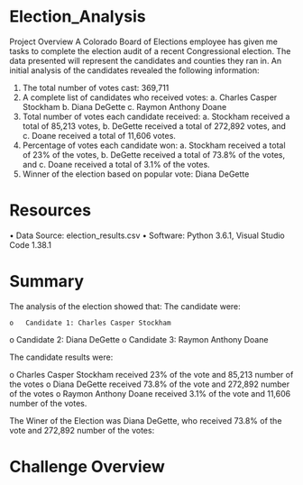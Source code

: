 # Election_Analysis

Project Overview
A Colorado Board of Elections employee has given me tasks to complete the election audit of a recent Congressional election. The data presented will represent the candidates and counties they ran in. An initial analysis of the candidates revealed the following information:
  1.	The total number of votes cast: 369,711
  2.	A complete list of candidates who received votes:
    a.	Charles Casper Stockham
    b.	Diana DeGette
    c.	Raymon Anthony Doane
  3.	Total number of votes each candidate received:
    a.	Stockham received a total of 85,213 votes,
    b.	DeGette received a total of 272,892 votes, and
    c.	Doane received a total of 11,606 votes.
4.	Percentage of votes each candidate won:
    a.	Stockham received a total of 23% of the votes,
    b.	DeGette received a total of 73.8% of the votes, and
    c.	Doane received a total of 3.1% of the votes.
  5.	Winner of the election based on popular vote: Diana DeGette

# Resources
•	Data Source: election_results.csv
•	Software: Python 3.6.1, Visual Studio Code 1.38.1

# Summary
The analysis of the election showed that:
The candidate were:

    o	Candidate 1: Charles Casper Stockham
   o	Candidate 2: Diana DeGette
   o	Candidate 3: Raymon Anthony Doane
   
The candidate results were:

   o	Charles Casper Stockham received 23% of the vote and 85,213 number of the votes
   o	Diana DeGette received 73.8% of the vote and 272,892 number of the votes
   o	Raymon Anthony Doane received 3.1% of the vote and 11,606 number of the votes.

The Winer of the Election was Diana DeGette, who received 73.8% of the vote and 272,892 number of the votes:

# Challenge Overview



